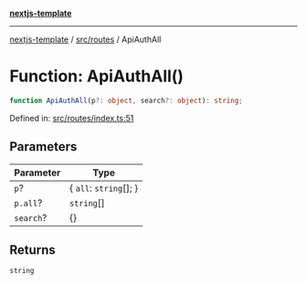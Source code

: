 [**nextjs-template**](README.md)

---

[nextjs-template](README.md) / [src/routes](src.routes.md) / ApiAuthAll

# Function: ApiAuthAll()

```ts
function ApiAuthAll(p?: object, search?: object): string;
```

Defined in: [src/routes/index.ts:51](https://github.com/mariolim96/Easy-Check-In/blob/e840a4393cceae48bed5204292fc61d73f9f5dbb/src/routes/index.ts#L51)

## Parameters

| Parameter | Type                     |
| --------- | ------------------------ |
| `p`?      | \{ `all`: `string`[]; \} |
| `p.all`?  | `string`[]               |
| `search`? | \{\}                     |

## Returns

`string`
